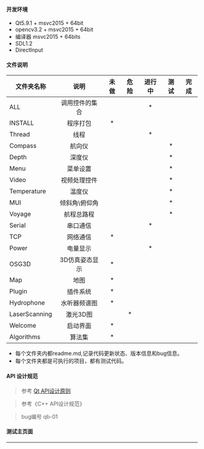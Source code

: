 ﻿#### 开发环境
* Qt5.9.1 + msvc2015 + 64bit
* opencv3.2 + msvc2015 + 64bit
* 编译器 msvc2015 + 64bits
* SDL1.2
* DirectInput

#### 文件说明
			 
| 文件夹名称 | 说明              | 未做 | 危险  |进行中| 测试 | 完成 |
| ---------- | :----:            |:----:|:----: |:----:|:----:|:----:|
|ALL         | 调用控件的集合    |      |       |   *   |      |      |
|INSTALL     | 程序打包          |   *    |       |      |      |      |
|Thread      | 线程              |      |       |   *    |      |      |
|Compass     | 航向仪            |      |       |      |   *    |      |
|Depth       | 深度仪            |      |       |      |   *    |      |
|Menu        | 菜单设置          |      |       |      |   *    |      |
|Video       | 视频处理控件      |      |       |      |   *    |      |
|Temperature | 温度仪            |      |       |      |   *    |      |
|MUI         | 倾斜角\俯仰角     |      |       |      |   *    |      |
|Voyage      | 航程总路程        |      |       |      |   *    |      |
|Serial      | 串口通信          |      |       |   *    |      |      |
|TCP         | 网络通信          |   *    |       |      |      |      |
|Power       | 电量显示          |      |       |   *    |      |      |
|OSG3D       | 3D仿真姿态显示    |   *    |       |      |      |      |
|Map         | 地图              |   *    |       |      |      |      |
|Plugin      | 插件系统          |   *    |       |      |      |      |
|Hydrophone  | 水听器频谱图      |   *    |       |      |      |      |
|LaserScanning|激光3D图          |        |   *   |      |      |      |
|Welcome     | 启动界面          |   *    |       |      |      |      |
|Algorithms  | 算法集            |   *    |       |      |      |      |

* 每个文件夹内都readme.md,记录代码更新状态、版本信息和bug信息。
* 每个文件夹都是可执行的项目，都有测试代码。

#### API 设计规范
>参考 [Qt API设计原则](http://wiki.qt.io/API_Design_Principles)

>参考《C++ API设计规范》

>bug编号 qb-01
#### 测试主页面
-----

